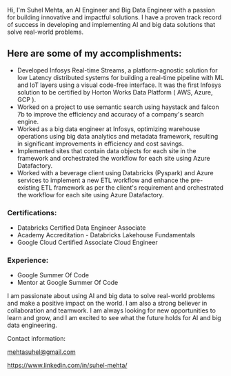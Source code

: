 Hi, I'm Suhel Mehta, an AI Engineer and Big Data Engineer with a passion for building innovative and impactful solutions. I have a proven track record of success in developing and implementing AI and big data solutions that solve real-world problems.

## Here are some of my accomplishments:

- Developed Infosys Real-time Streams, a platform-agnostic solution for low Latency distributed systems for building a real-time pipeline with ML and IoT layers using a visual code-free interface. It was the first Infosys solution to be certified by Horton Works Data Platform ( AWS, Azure, GCP ).
- Worked on a project to use semantic search using haystack and falcon 7b to improve the efficiency and accuracy of a company's search engine.
- Worked as a big data engineer at Infosys, optimizing warehouse operations using big data analytics and metadata framework, resulting in significant improvements in efficiency and cost savings.
- Implemented sites that contain data objects for each site in the framework and orchestrated the workflow for each site using Azure Datafactory.
- Worked with a beverage client using Databricks (Pyspark) and Azure services to implement a new ETL workflow and enhance the pre-existing ETL framework as per the client's requirement and orchestrated the workflow for each site using Azure Datafactory.

### Certifications:

- Databricks Certified Data Engineer Associate
- Academy Accreditation - Databricks Lakehouse Fundamentals
- Google Cloud Certified Associate Cloud Engineer

### Experience:

- Google Summer Of Code
- Mentor at Google Summer Of Code

I am passionate about using AI and big data to solve real-world problems and make a positive impact on the world. I am also a strong believer in collaboration and teamwork. I am always looking for new opportunities to learn and grow, and I am excited to see what the future holds for AI and big data engineering.

Contact information:

mehtasuhel@gmail.com

https://www.linkedin.com/in/suhel-mehta/
